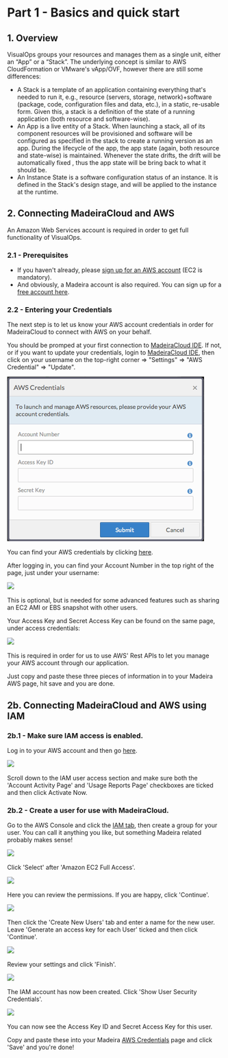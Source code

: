 # Part 1 - Basics and quick start
## 1. Overview
VisualOps groups your resources and manages them as a single unit, either an “App” or a “Stack”. The underlying concept is similar to AWS CloudFormation or VMware's vApp/OVF, however there are still some differences:

- A Stack is a template of an application containing everything that's needed to run it, e.g., resource (servers, storage, network)+software (package, code, configuration files and data, etc.), in a static, re-usable form. Given this, a stack is a definition of the state of a running application (both resource and software-wise).
- An App is a live entity of a Stack. When launching a stack, all of its component resources will be provisioned and software will be configured as specified in the stack to create a running version as an app. During the lifecycle of the app, the app state (again, both resource and state-wise) is maintained. Whenever the state drifts, the drift will be automatically fixed , thus the app state will be bring back to what it should be.
- An Instance State is a software configuration status of an instance. It is defined in the Stack's design stage, and will be applied to the instance at the runtime. 

## 2. Connecting MadeiraCloud and AWS
An Amazon Web Services account is required in order to get full functionality of VisualOps.

### 2.1 - Prerequisites
- If you haven't already, please [sign up for an AWS account](http://aws.amazon.com/) (EC2 is mandatory).
- And obviously, a Madeira account is also required. You can sign up for a [free account here](https://ide.madeiracloud.com/register/).

### 2.2 - Entering your Credentials
The next step is to let us know your AWS account credentials in order for MadeiraCloud to connect with AWS on your behalf.

You should be promped at your first connection to [MadeiraCloud IDE](https://ide.madeiracloud.com/). If not, or if you want to update your credentials, login to [MadeiraCloud IDE](https://ide.madeiracloud.com/login/), then click on your username on the top-right corner => "Settings" => "AWS Credential" => "Update".

![](aws_cred.png)

You can find your AWS credentials by clicking [here](https://aws-portal.amazon.com/gp/aws/securityCredentials).

After logging in, you can find your Account Number in the top right of the page, just under your username:

![](https://s3-ap-northeast-1.amazonaws.com/madeiraassets/kb/kb-connect-acc.png)

This is optional, but is needed for some advanced features such as sharing an EC2 AMI or EBS snapshot with other users.

Your Access Key and Secret Access Key can be found on the same page, under access credentials:

![](https://s3-ap-northeast-1.amazonaws.com/madeiraassets/kb/kb-connect-keys.png)

This is required in order for us to use AWS' Rest APIs to let you manage your AWS account through our application.

Just copy and paste these three pieces of information in to your Madeira AWS page, hit save and you are done.

## 2b. Connecting MadeiraCloud and AWS using IAM
### 2b.1 - Make sure IAM access is enabled.
Log in to your AWS account and then go [here](https://aws-portal.amazon.com/gp/aws/manageYourAccount).

![](https://s3-ap-northeast-1.amazonaws.com/madeiraassets/kb/kb-iam-active.png)

Scroll down to the IAM user access section and make sure both the 'Account Activity Page' and 'Usage Reports Page' checkboxes are ticked and then click Activate Now.

### 2b.2 - Create a user for use with MadeiraCloud.
Go to the AWS Console and click the [IAM tab](https://console.aws.amazon.com/iam/home), then create a group for your user. You can call it anything you like, but something Madeira related probably makes sense!

![](https://s3-ap-northeast-1.amazonaws.com/madeiraassets/kb/kb-iam-create-group.png)

Click 'Select' after 'Amazon EC2 Full Access'.

![](https://s3-ap-northeast-1.amazonaws.com/madeiraassets/kb/kb-iam-ec2-full.png)

Here you can review the permissions. If you are happy, click 'Continue'.

![](https://s3-ap-northeast-1.amazonaws.com/madeiraassets/kb/kb-iam-policy.png)

Then click the 'Create New Users' tab and enter a name for the new user. Leave 'Generate an access key for each User' ticked and then click 'Continue'.

![](https://s3-ap-northeast-1.amazonaws.com/madeiraassets/kb/kb-iam-new.png)

Review your settings and click 'Finish'.

![](https://s3-ap-northeast-1.amazonaws.com/madeiraassets/kb/kb-iam-review.png)

The IAM account has now been created. Click 'Show User Security Credentials'.

![](https://s3-ap-northeast-1.amazonaws.com/madeiraassets/kb/kb-iam-cred.png)

You can now see the Access Key ID and Secret Access Key for this user.

Copy and paste these into your Madeira [AWS Credentials](https://my.madeiracloud.com/user/me/edit/AWS) page and click 'Save' and you're done!

